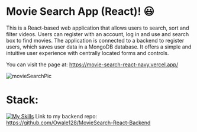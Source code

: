 # Movie Search App (React)! 😃

This is a React-based web application that allows users to search, sort and filter videos. Users can register with an account, log in and use and search box to find movies. The application is connected to a backend to register users, which saves user data in a MongoDB database. It offers a simple and intuitive user experience with centrally located forms and controls.

You can visit the page at: https://movie-search-react-navy.vercel.app/

![movieSearchPic](https://github.com/Owale128/MovieSearch-React/assets/110387474/c5df3b76-a6b5-4537-b9db-46c4944866fc)
# Stack:
[![My Skills](https://skillicons.dev/icons?i=js,react,html,sass)](https://skillicons.dev)
Link to my backend repo: https://github.com/Owale128/MovieSearch-React-Backend
